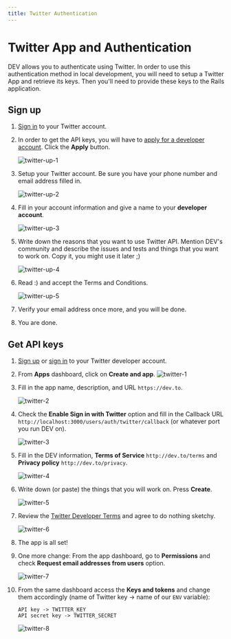 ```yaml
---
title: Twitter Authentication
---
```


# Twitter App and Authentication

DEV allows you to authenticate using Twitter. In order to use this
authentication method in local development, you will need to setup a Twitter App
and retrieve its keys. Then you'll need to provide these keys to the Rails
application.

## Sign up

1. [Sign in](https://developer.twitter.com/apps) to your Twitter account.

2. In order to get the API keys, you will have to
   [apply for a developer account](https://developer.twitter.com/en/apply-for-access).
   Click the **Apply** button.

   ![twitter-up-1](https://user-images.githubusercontent.com/22895284/51078779-53139b00-16bb-11e9-911c-f232e229872a.png)

3. Setup your Twitter account. Be sure you have your phone number and email
   address filled in.

   ![twitter-up-2](https://user-images.githubusercontent.com/22895284/51078780-53139b00-16bb-11e9-91d5-08c9365ff08f.png)

4. Fill in your account information and give a name to your **developer
   account**.

   ![twitter-up-3](https://user-images.githubusercontent.com/22895284/51078781-53ac3180-16bb-11e9-8cf4-005efbb92d8a.png)

5. Write down the reasons that you want to use Twitter API. Mention DEV's
   community and describe the issues and tests and things that you want to work
   on. Copy it, you might use it later ;)

   ![twitter-up-4](https://user-images.githubusercontent.com/22895284/51078782-53ac3180-16bb-11e9-9937-c888ae40143c.png)

6. Read :) and accept the Terms and Conditions.

   ![twitter-up-5](https://user-images.githubusercontent.com/22895284/51078783-53ac3180-16bb-11e9-9cf1-8e009ada6e57.png)

7. Verify your email address once more, and you will be done.

8. You are done.

## Get API keys

1. [Sign up](#twitter-sign-up) or [sign in](https://developer.twitter.com/apps)
   to your Twitter developer account.

2. From **Apps** dashboard, click on **Create and app**.
   ![twitter-1](https://user-images.githubusercontent.com/22895284/51078797-9a019080-16bb-11e9-8130-1cd13008461e.png)

3. Fill in the app name, description, and URL `https://dev.to`.

   ![twitter-2](https://user-images.githubusercontent.com/22895284/51078798-9a019080-16bb-11e9-900d-d2677d7c43c4.png)

4. Check the **Enable Sign in with Twitter** option and fill in the Callback URL
   `http://localhost:3000/users/auth/twitter/callback` (or whatever port you run
   DEV on).

   ![twitter-3](https://user-images.githubusercontent.com/22895284/51078799-9a9a2700-16bb-11e9-8e88-0393260449c7.png)

5. Fill in the DEV information, **Terms of Service** `http://dev.to/terms` and
   **Privacy policy** `http://dev.to/privacy`.

   ![twitter-4](https://user-images.githubusercontent.com/22895284/51078800-9a9a2700-16bb-11e9-9b36-d325a2624f5a.png)

6. Write down (or paste) the things that you will work on. Press **Create**.

   ![twitter-5](https://user-images.githubusercontent.com/22895284/51078801-9a9a2700-16bb-11e9-9bd9-76c9ca1ba526.png)

7. Review the
   [Twitter Developer Terms](https://developer.twitter.com/en/developer-terms/agreement-and-policy.html)
   and agree to do nothing sketchy.

   ![twitter-6](https://user-images.githubusercontent.com/22895284/51078802-9a9a2700-16bb-11e9-8789-53720bcfc9d9.png)

8. The app is all set!

9. One more change: From the app dashboard, go to **Permissions** and check
   **Request email addresses from users** option.

   ![twitter-7](https://user-images.githubusercontent.com/22895284/51078803-9a9a2700-16bb-11e9-8f27-dbfe04b52031.png)

10. From the same dashboard access the **Keys and tokens** and change them
    accordingly (name of Twitter key -> name of our `ENV` variable):

    ```text
    API key -> TWITTER_KEY
    API secret key -> TWITTER_SECRET
    ```

    ![twitter-8](https://user-images.githubusercontent.com/47985/72329507-72d30a00-36e7-11ea-83ac-ebea5d41ba39.png)
